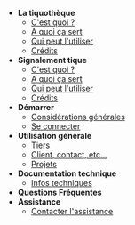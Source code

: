 <!-- docs/_sidebar.md -->

- **La tiquothèque**
  - [C'est quoi ?](/cest_quoi)
  - [A quoi ça sert](/a_quoi_ca_sert)
  - [Qui peut l'utiliser](/qui_peut_utiliser)
  - [Crédits](/credits)
- **Signalement tique**
  - [C'est quoi ?](/cest_quoi)
  - [A quoi ça sert](/a_quoi_ca_sert)
  - [Qui peut l'utiliser](/qui_peut_utiliser)
  - [Crédits](/credits)
- **Démarrer**
  - [Considérations générales](/considerations_generales)
  - [Se connecter](/se_connecter)
- **Utilisation générale**
  - [Tiers](/tiers)
  - [Client, contact, etc...](/clients)
  - [Projets](/projets)     
- **Documentation technique**
  - [Infos techniques](/infos_techniques)
- **Questions Fréquentes**
- **Assistance**
	- [Contacter l'assistance](/contact_assistance)

	

